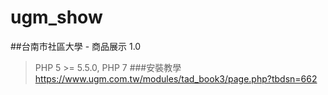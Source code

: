 # ugm_show
##台南市社區大學 - 商品展示 1.0 
> PHP 5 >= 5.5.0, PHP 7
###安裝教學
> <https://www.ugm.com.tw/modules/tad_book3/page.php?tbdsn=662>